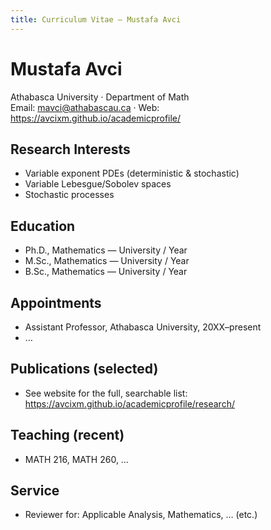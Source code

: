 ```yaml
---
title: Curriculum Vitae — Mustafa Avci
---
```


# Mustafa Avci
Athabasca University · Department of Math  
Email: mavci@athabascau.ca · Web: https://avcixm.github.io/academicprofile/

## Research Interests
- Variable exponent PDEs (deterministic & stochastic)
- Variable Lebesgue/Sobolev spaces
- Stochastic processes

## Education
- Ph.D., Mathematics — University / Year
- M.Sc., Mathematics — University / Year
- B.Sc., Mathematics — University / Year

## Appointments
- Assistant Professor, Athabasca University, 20XX–present
- …

## Publications (selected)
- See website for the full, searchable list: https://avcixm.github.io/academicprofile/research/

## Teaching (recent)
- MATH 216, MATH 260, …

## Service
- Reviewer for: Applicable Analysis, Mathematics, … (etc.)

